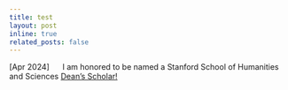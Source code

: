 ```yaml
---
title: test
layout: post
inline: true
related_posts: false
---
```


[Apr 2024]&nbsp;&nbsp;&nbsp;&nbsp;&nbsp;&nbsp;I am honored to be named a Stanford School of Humanities and Sciences <a href="[https://humsci.stanford.edu/current-students/hs-deans-scholars-fellowship]"> Dean’s Scholar!



